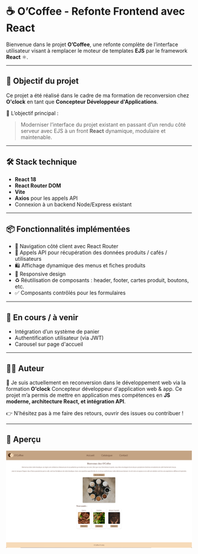 # ☕ O’Coffee - Refonte Frontend avec React

Bienvenue dans le projet **O’Coffee**, une refonte complète de l’interface utilisateur visant à remplacer le moteur de templates **EJS** par le framework **React** ⚛️.

---

## 🚀 Objectif du projet

Ce projet a été réalisé dans le cadre de ma formation de reconversion chez **O'clock** en tant que **Concepteur Développeur d'Applications**.

🎯 L’objectif principal :
> Moderniser l’interface du projet existant en passant d’un rendu côté serveur avec EJS à un front **React** dynamique, modulaire et maintenable.

---

## 🛠️ Stack technique

- **React 18**
- **React Router DOM**
- **Vite** 
- **Axios** pour les appels API
- Connexion à un backend Node/Express existant

---

## 📦 Fonctionnalités implémentées

- 🧭 Navigation côté client avec React Router
- 🔄 Appels API pour récupération des données produits / cafés / utilisateurs
- 🛍️ Affichage dynamique des menus et fiches produits
- 📱 Responsive design
- ♻️ Réutilisation de composants : header, footer, cartes produit, boutons, etc.
- ✅ Composants contrôlés pour les formulaires

---

## 🧪 En cours / à venir

- Intégration d’un système de panier
- Authentification utilisateur (via JWT)
- Carousel sur page d'accueil

---

## 🧑‍💻 Auteur

👋 Je suis actuellement en reconversion dans le développement web via la formation **O'clock** Concepteur développeur d'application web & app.
Ce projet m’a permis de mettre en application mes compétences en **JS moderne, architecture React, et intégration API**.

👉 N'hésitez pas à me faire des retours, ouvrir des issues ou contribuer !

---

## 📸 Aperçu 

![screenshot](./front/ocoffee/public/images/screenshot.png)

